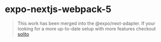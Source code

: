 # expo-nextjs-webpack-5

> This work has been merged into the @expo/next-adapter. If your looking for a more up-to-date setup with more features checkout [solito](https://github.com/nandorojo/solito)
